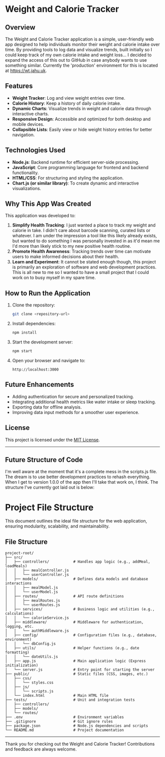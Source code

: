 # Weight and Calorie Tracker

## Overview
The Weight and Calorie Tracker application is a simple, user-friendly web app designed to help individuals monitor their weight and calorie intake over time. By providing tools to log data and visualize trends, built initially so I could keep track of my own calorie intake and weight loss... I decided to expand the access of this out to GitHub in case anybody wants to use something similar. Currently the 'production' environment for this is located at https://wt.jahu.uk.

## Features
- **Weight Tracker**: Log and view weight entries over time.
- **Calorie History**: Keep a history of daily calorie intake.
- **Dynamic Charts**: Visualize trends in weight and calorie data through interactive charts.
- **Responsive Design**: Accessible and optimized for both desktop and mobile devices.
- **Collapsible Lists**: Easily view or hide weight history entries for better navigation.

## Technologies Used
- **Node.js**: Backend runtime for efficient server-side processing.
- **JavaScript**: Core programming language for frontend and backend functionality.
- **HTML/CSS**: For structuring and styling the application.
- **Chart.js (or similar library)**: To create dynamic and interactive visualizations.

## Why This App Was Created
This application was developed to:
1. **Simplify Health Tracking**: I just wanted a place to track my weight and calorie in take. I didn't care about barcode scanning, curated lists or whatever. I am under the impression a tool like this likely already exists, but wanted to do something I was personally invested in as it'd mean me I'd more than likely stick to my new positive health routine.
2. **Promote Health Awareness**: Tracking trends over time can motivate users to make informed decisions about their health.
3. **Learn and Experiment**: It cannot be stated enough though, this project is primarily an exploration of software and web development practices. This is all new to me so I wanted to have a small project that I could work on to busy myself in my spare time.

## How to Run the Application
1. Clone the repository:
   ```bash
   git clone <repository-url>
   ```
2. Install dependencies:
   ```bash
   npm install
   ```
3. Start the development server:
   ```bash
   npm start
   ```
4. Open your browser and navigate to:
   ```
   http://localhost:3000
   ```

## Future Enhancements
- Adding authentication for secure and personalized tracking.
- Integrating additional health metrics like water intake or sleep tracking.
- Exporting data for offline analysis.
- Improving data input methods for a smoother user experience.

## License
This project is licensed under the [MIT License](LICENSE).

---

## Future Structure of Code

I'm well aware at the moment that it's a complete mess in the scripts.js file. The dream is to use better development practices to rehash everything. When I get to version 1.0.0 of the app then I'll take that work on, I think. The structure I've currently got laid out is below:

# Project File Structure

This document outlines the ideal file structure for the web application, ensuring modularity, scalability, and maintainability.

## File Structure

```
project-root/
├── src/
│   ├── controllers/           # Handles app logic (e.g., addMeal, loadMeals)
│   │   ├── mealController.js
│   │   └── userController.js
│   ├── models/                # Defines data models and database interactions
│   │   ├── mealModel.js
│   │   └── userModel.js
│   ├── routes/                # API route definitions
│   │   ├── mealRoutes.js
│   │   └── userRoutes.js
│   ├── services/              # Business logic and utilities (e.g., calculations)
│   │   └── calorieService.js
│   ├── middleware/            # Middleware for authentication, logging, etc.
│   │   └── authMiddleware.js
│   ├── config/                # Configuration files (e.g., database, environment)
│   │   └── dbConfig.js
│   ├── utils/                 # Helper functions (e.g., date formatting)
│   │   └── dateUtils.js
│   ├── app.js                 # Main application logic (Express initialization)
│   └── server.js              # Entry point for starting the server
├── public/                    # Static files (CSS, images, etc.)
│   ├── css/
│   │   └── styles.css
│   ├── js/
│   │   └── scripts.js
│   └── index.html             # Main HTML file
├── tests/                     # Unit and integration tests
│   ├── controllers/
│   ├── models/
│   └── routes/
├── .env                       # Environment variables
├── .gitignore                 # Git ignore rules
├── package.json               # Node.js dependencies and scripts
└── README.md                  # Project documentation
```

---

Thank you for checking out the Weight and Calorie Tracker! Contributions and feedback are always welcome.
